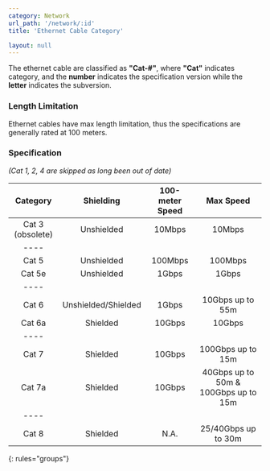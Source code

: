 ```yaml
---
category: Network
url_path: '/network/:id'
title: 'Ethernet Cable Category'

layout: null
---
```


The ethernet cable are classified as **"Cat-#"**, where **"Cat"** indicates category, and the **number** indicates the specification version while the **letter** indicates the subversion.

### Length Limitation

Ethernet cables have max length limitation, thus the specifications are generally rated at 100 meters.

### Specification

*(Cat 1, 2, 4 are skipped as long been out of date)*

| Category | Shielding | 100-meter Speed | Max Speed |
|:-------:|:-------:|:-------:|:-------:|
| Cat 3 (obsolete) | Unshielded | 10Mbps | 10Mbps |
|----
| Cat 5 | Unshielded | 100Mbps | 100Mbps |
| Cat 5e | Unshielded | 1Gbps | 1Gbps |
|----
| Cat 6 | Unshielded/Shielded | 1Gbps | 10Gbps up to 55m |
| Cat 6a | Shielded | 10Gbps | 10Gbps |
|----
| Cat 7 | Shielded | 10Gbps | 100Gbps up to 15m |
| Cat 7a | Shielded | 10Gbps | 40Gbps up to 50m & 100Gbps up to 15m |
|----
| Cat 8 | Shielded | N.A. | 25/40Gbps up to 30m |
{: rules="groups"}